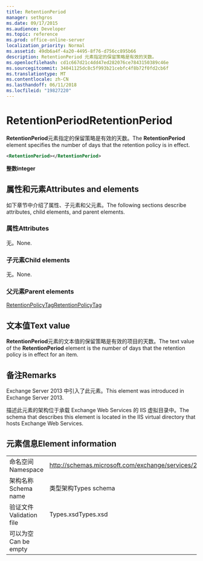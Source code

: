 ```yaml
---
title: RetentionPeriod
manager: sethgros
ms.date: 09/17/2015
ms.audience: Developer
ms.topic: reference
ms.prod: office-online-server
localization_priority: Normal
ms.assetid: 49db6a4f-4a20-4495-8f76-d756cc895b66
description: RetentionPeriod 元素指定的保留策略是有效的天数。
ms.openlocfilehash: cd1c667d21c4dd47ed282076ce7843150389c46e
ms.sourcegitcommit: 34041125dc8c5f993b21cebfc4f8b72f0fd2cb6f
ms.translationtype: MT
ms.contentlocale: zh-CN
ms.lasthandoff: 06/11/2018
ms.locfileid: "19827220"
---
```

# <a name="retentionperiod"></a><span data-ttu-id="9e75b-103">RetentionPeriod</span><span class="sxs-lookup"><span data-stu-id="9e75b-103">RetentionPeriod</span></span>

<span data-ttu-id="9e75b-104">**RetentionPeriod**元素指定的保留策略是有效的天数。</span><span class="sxs-lookup"><span data-stu-id="9e75b-104">The **RetentionPeriod** element specifies the number of days that the retention policy is in effect.</span></span> 
  
```XML
<RetentionPeriod></RetentionPeriod>
```

 <span data-ttu-id="9e75b-105">**整数**</span><span class="sxs-lookup"><span data-stu-id="9e75b-105">**integer**</span></span>
## <a name="attributes-and-elements"></a><span data-ttu-id="9e75b-106">属性和元素</span><span class="sxs-lookup"><span data-stu-id="9e75b-106">Attributes and elements</span></span>

<span data-ttu-id="9e75b-107">如下章节中介绍了属性、子元素和父元素。</span><span class="sxs-lookup"><span data-stu-id="9e75b-107">The following sections describe attributes, child elements, and parent elements.</span></span>
  
### <a name="attributes"></a><span data-ttu-id="9e75b-108">属性</span><span class="sxs-lookup"><span data-stu-id="9e75b-108">Attributes</span></span>

<span data-ttu-id="9e75b-109">无。</span><span class="sxs-lookup"><span data-stu-id="9e75b-109">None.</span></span>
  
### <a name="child-elements"></a><span data-ttu-id="9e75b-110">子元素</span><span class="sxs-lookup"><span data-stu-id="9e75b-110">Child elements</span></span>

<span data-ttu-id="9e75b-111">无。</span><span class="sxs-lookup"><span data-stu-id="9e75b-111">None.</span></span>
  
### <a name="parent-elements"></a><span data-ttu-id="9e75b-112">父元素</span><span class="sxs-lookup"><span data-stu-id="9e75b-112">Parent elements</span></span>

[<span data-ttu-id="9e75b-113">RetentionPolicyTag</span><span class="sxs-lookup"><span data-stu-id="9e75b-113">RetentionPolicyTag</span></span>](retentionpolicytag.md)
  
## <a name="text-value"></a><span data-ttu-id="9e75b-114">文本值</span><span class="sxs-lookup"><span data-stu-id="9e75b-114">Text value</span></span>

<span data-ttu-id="9e75b-115">**RetentionPeriod**元素的文本值的保留策略是有效的项目的天数。</span><span class="sxs-lookup"><span data-stu-id="9e75b-115">The text value of the **RetentionPeriod** element is the number of days that the retention policy is in effect for an item.</span></span> 
  
## <a name="remarks"></a><span data-ttu-id="9e75b-116">备注</span><span class="sxs-lookup"><span data-stu-id="9e75b-116">Remarks</span></span>

<span data-ttu-id="9e75b-117">Exchange Server 2013 中引入了此元素。</span><span class="sxs-lookup"><span data-stu-id="9e75b-117">This element was introduced in Exchange Server 2013.</span></span>
  
<span data-ttu-id="9e75b-118">描述此元素的架构位于承载 Exchange Web Services 的 IIS 虚拟目录中。</span><span class="sxs-lookup"><span data-stu-id="9e75b-118">The schema that describes this element is located in the IIS virtual directory that hosts Exchange Web Services.</span></span>
  
## <a name="element-information"></a><span data-ttu-id="9e75b-119">元素信息</span><span class="sxs-lookup"><span data-stu-id="9e75b-119">Element information</span></span>

|||
|:-----|:-----|
|<span data-ttu-id="9e75b-120">命名空间</span><span class="sxs-lookup"><span data-stu-id="9e75b-120">Namespace</span></span>  <br/> |http://schemas.microsoft.com/exchange/services/2006/types  <br/> |
|<span data-ttu-id="9e75b-121">架构名称</span><span class="sxs-lookup"><span data-stu-id="9e75b-121">Schema name</span></span>  <br/> |<span data-ttu-id="9e75b-122">类型架构</span><span class="sxs-lookup"><span data-stu-id="9e75b-122">Types schema</span></span>  <br/> |
|<span data-ttu-id="9e75b-123">验证文件</span><span class="sxs-lookup"><span data-stu-id="9e75b-123">Validation file</span></span>  <br/> |<span data-ttu-id="9e75b-124">Types.xsd</span><span class="sxs-lookup"><span data-stu-id="9e75b-124">Types.xsd</span></span>  <br/> |
|<span data-ttu-id="9e75b-125">可以为空</span><span class="sxs-lookup"><span data-stu-id="9e75b-125">Can be empty</span></span>  <br/> ||
   

